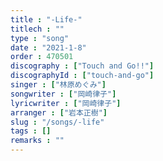 ```yaml
---
title : "-Life-"
titlech : ""
type : "song"
date : "2021-1-8"
order : 470501
discography : ["Touch and Go!!"]
discographyId : ["touch-and-go"]
singer : ["林原めぐみ"]
songwriter : ["岡崎律子"]
lyricwriter : ["岡崎律子"]
arranger : ["岩本正樹"]
slug : "/songs/-life"
tags : []
remarks : ""
---
```


